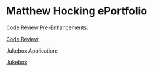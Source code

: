 # Matthew Hocking ePortfolio

Code Review Pre-Enhancements:

<a href="https://snhu-my.sharepoint.com/:v:/r/personal/matthew_hocking_snhu_edu/Documents/Hocking_Review.mp4?csf=1&web=1&e=bbZQJR"> Code Review </a>

Jukebox Application:

<a href="https://github.com/mhocSNHU/mhocSNHU.github.io/tree/main/jukebox"> Jukebox </a>
